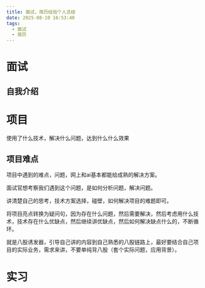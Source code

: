 ```yaml
---
title: 面试，简历经验个人总结
date: 2025-08-10 16:53:40
tags: 
  - 面试
  - 简历
---
```




# 面试

## 自我介绍







# 项目





使用了什么技术，解决什么问题，达到什么什么效果



## 项目难点

项目中遇到的难点，问题，网上和ai基本都能给成熟的解决方案。



面试官想考察我们遇到这个问题，是如何分析问题，解决问题。

讲清楚自己的思考，技术方案选择，碰壁，如何解决项目的难题即可。

将项目亮点转换为疑问句，因为存在什么问题，然后需要解决，然后考虑用什么技术，技术存在什么优缺点，然后继续讲优缺点，然后如何解决缺点什么的，不断循环。

就是八股诱发器，引导自己讲的内容到自己熟悉的八股链路上，最好要结合自己项目的实际业务，需求来讲，不要单纯背八股（套个实际问题，应用背景）。




# 实习

